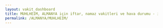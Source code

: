 ```yaml
---
layout: vakit_dashboard
title: MUHLHEIM, ALMANYA için iftar, namaz vakitleri ve hava durumu - ilçe/eyalet seç
permalink: /ALMANYA/MUHLHEIM/
---
```


<script type="text/javascript">
  var GLOBAL_COUNTRY = 'ALMANYA';
  var GLOBAL_CITY = 'MUHLHEIM';
  var GLOBAL_STATE = '';
  var lat = 72;
  var lon = 21;
</script>
